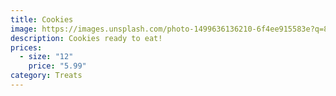 ```yaml
---
title: Cookies
image: https://images.unsplash.com/photo-1499636136210-6f4ee915583e?q=80&w=1964&auto=format&fit=crop&ixlib=rb-4.0.3&ixid=M3wxMjA3fDB8MHxwaG90by1wYWdlfHx8fGVufDB8fHx8fA%3D%3D
description: Cookies ready to eat!
prices:
  - size: "12"
    price: "5.99"
category: Treats
---
```

